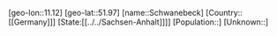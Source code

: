 ﻿---
location: [51.97,11.12]
type: City
tags:
- geo/City


SpocWebEntityId: 34091
isDeleted: false
confidential: public

---
[geo-lon::11.12]
[geo-lat::51.97]
[name::Schwanebeck]
[Country::[[Germany]]]
[State:[[../../Sachsen-Anhalt]]]]
[Population::]
[Unknown::]

